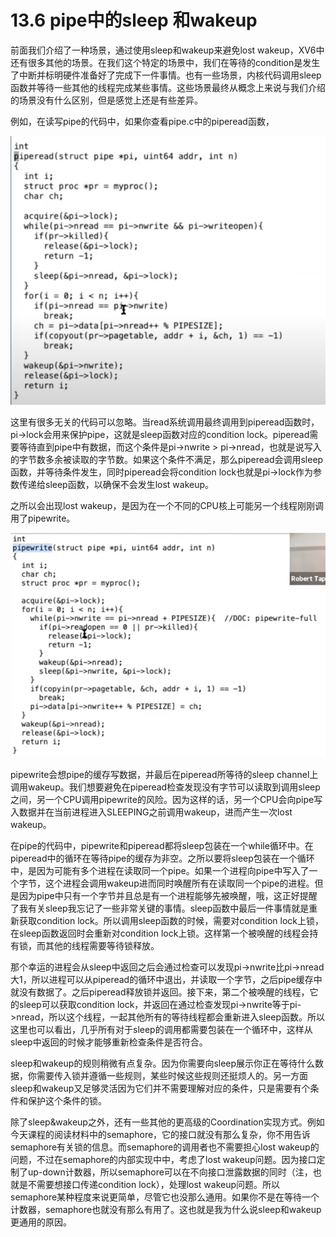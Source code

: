 # 13.6 pipe中的sleep 和wakeup

前面我们介绍了一种场景，通过使用sleep和wakeup来避免lost wakeup，XV6中还有很多其他的场景。在我们这个特定的场景中，我们在等待的condition是发生了中断并标明硬件准备好了完成下一件事情。也有一些场景，内核代码调用sleep函数并等待一些其他的线程完成某些事情。这些场景最终从概念上来说与我们介绍的场景没有什么区别，但是感觉上还是有些差异。

例如，在读写pipe的代码中，如果你查看pipe.c中的piperead函数，

![](../.gitbook/assets/image%20%28525%29.png)

这里有很多无关的代码可以忽略。当read系统调用最终调用到piperead函数时，pi-&gt;lock会用来保护pipe，这就是sleep函数对应的condition lock。piperead需要等待直到pipe中有数据，而这个条件是pi-&gt;nwrite &gt; pi-&gt;nread，也就是说写入的字节数多余被读取的字节数。如果这个条件不满足，那么piperead会调用sleep函数，并等待条件发生，同时piperead会将condition lock也就是pi-&gt;lock作为参数传递给sleep函数，以确保不会发生lost wakeup。

之所以会出现lost wakeup，是因为在一个不同的CPU核上可能另一个线程刚刚调用了pipewrite。

![](../.gitbook/assets/image%20%28504%29.png)

pipewrite会想pipe的缓存写数据，并最后在piperead所等待的sleep channel上调用wakeup。我们想要避免在piperead检查发现没有字节可以读取到调用sleep之间，另一个CPU调用pipewrite的风险。因为这样的话，另一个CPU会向pipe写入数据并在当前进程进入SLEEPING之前调用wakeup，进而产生一次lost wakeup。

在pipe的代码中，pipewrite和piperead都将sleep包装在一个while循环中。在piperead中的循环在等待pipe的缓存为非空。之所以要将sleep包装在一个循环中，是因为可能有多个进程在读取同一个pipe。如果一个进程向pipe中写入了一个字节，这个进程会调用wakeup进而同时唤醒所有在读取同一个pipe的进程。但是因为pipe中只有一个字节并且总是有一个进程能够先被唤醒，哦，这正好提醒了我有关sleep我忘记了一些非常关键的事情。sleep函数中最后一件事情就是重新获取condition lock。所以调用sleep函数的时候，需要对condition lock上锁，在sleep函数返回时会重新对condition lock上锁。这样第一个被唤醒的线程会持有锁，而其他的线程需要等待锁释放。

那个幸运的进程会从sleep中返回之后会通过检查可以发现pi-&gt;nwrite比pi-&gt;nread大1，所以进程可以从piperead的循环中退出，并读取一个字节，之后pipe缓存中就没有数据了。之后piperead释放锁并返回。接下来，第二个被唤醒的线程，它的sleep可以获取condition lock，并返回在通过检查发现pi-&gt;nwrite等于pi-&gt;nread，所以这个线程，一起其他所有的等待线程都会重新进入sleep函数。所以这里也可以看出，几乎所有对于sleep的调用都需要包装在一个循环中，这样从sleep中返回的时候才能够重新检查条件是否符合。

sleep和wakeup的规则稍微有点复杂。因为你需要向sleep展示你正在等待什么数据，你需要传入锁并遵循一些规则，某些时候这些规则还挺烦人的。另一方面sleep和wakeup又足够灵活因为它们并不需要理解对应的条件，只是需要有个条件和保护这个条件的锁。

除了sleep&wakeup之外，还有一些其他的更高级的Coordination实现方式。例如今天课程的阅读材料中的semaphore，它的接口就没有那么复杂，你不用告诉semaphore有关锁的信息。而semaphore的调用者也不需要担心lost wakeup的问题，不过在semaphore的内部实现中中，考虑了lost wakeup问题。因为接口定制了up-down计数器，所以semaphore可以在不向接口泄露数据的同时（注，也就是不需要想接口传递condition lock），处理lost wakeup问题。所以semaphore某种程度来说更简单，尽管它也没那么通用。如果你不是在等待一个计数器，semaphore也就没有那么有用了。这也就是我为什么说sleep和wakeup更通用的原因。

